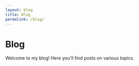 ```yaml
---
layout: blog
title: Blog
permalink: /blog/
---
```

# Blog
Welcome to my blog! Here you'll find posts on various topics.
